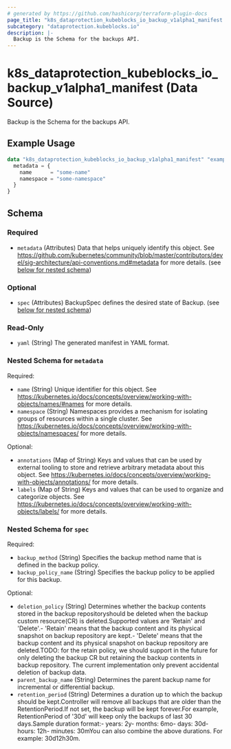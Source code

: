```yaml
---
# generated by https://github.com/hashicorp/terraform-plugin-docs
page_title: "k8s_dataprotection_kubeblocks_io_backup_v1alpha1_manifest Data Source - terraform-provider-k8s"
subcategory: "dataprotection.kubeblocks.io"
description: |-
  Backup is the Schema for the backups API.
---
```


# k8s_dataprotection_kubeblocks_io_backup_v1alpha1_manifest (Data Source)

Backup is the Schema for the backups API.

## Example Usage

```terraform
data "k8s_dataprotection_kubeblocks_io_backup_v1alpha1_manifest" "example" {
  metadata = {
    name      = "some-name"
    namespace = "some-namespace"
  }
}
```

<!-- schema generated by tfplugindocs -->
## Schema

### Required

- `metadata` (Attributes) Data that helps uniquely identify this object. See https://github.com/kubernetes/community/blob/master/contributors/devel/sig-architecture/api-conventions.md#metadata for more details. (see [below for nested schema](#nestedatt--metadata))

### Optional

- `spec` (Attributes) BackupSpec defines the desired state of Backup. (see [below for nested schema](#nestedatt--spec))

### Read-Only

- `yaml` (String) The generated manifest in YAML format.

<a id="nestedatt--metadata"></a>
### Nested Schema for `metadata`

Required:

- `name` (String) Unique identifier for this object. See https://kubernetes.io/docs/concepts/overview/working-with-objects/names/#names for more details.
- `namespace` (String) Namespaces provides a mechanism for isolating groups of resources within a single cluster. See https://kubernetes.io/docs/concepts/overview/working-with-objects/namespaces/ for more details.

Optional:

- `annotations` (Map of String) Keys and values that can be used by external tooling to store and retrieve arbitrary metadata about this object. See https://kubernetes.io/docs/concepts/overview/working-with-objects/annotations/ for more details.
- `labels` (Map of String) Keys and values that can be used to organize and categorize objects. See https://kubernetes.io/docs/concepts/overview/working-with-objects/labels/ for more details.


<a id="nestedatt--spec"></a>
### Nested Schema for `spec`

Required:

- `backup_method` (String) Specifies the backup method name that is defined in the backup policy.
- `backup_policy_name` (String) Specifies the backup policy to be applied for this backup.

Optional:

- `deletion_policy` (String) Determines whether the backup contents stored in the backup repositoryshould be deleted when the backup custom resource(CR) is deleted.Supported values are 'Retain' and 'Delete'.- 'Retain' means that the backup content and its physical snapshot on backup repository are kept.- 'Delete' means that the backup content and its physical snapshot on backup repository are deleted.TODO: for the retain policy, we should support in the future for only deleting  the backup CR but retaining the backup contents in backup repository.  The current implementation only prevent accidental deletion of backup data.
- `parent_backup_name` (String) Determines the parent backup name for incremental or differential backup.
- `retention_period` (String) Determines a duration up to which the backup should be kept.Controller will remove all backups that are older than the RetentionPeriod.If not set, the backup will be kept forever.For example, RetentionPeriod of '30d' will keep only the backups of last 30 days.Sample duration format:- years: 	2y- months: 	6mo- days: 		30d- hours: 	12h- minutes: 	30mYou can also combine the above durations. For example: 30d12h30m.
